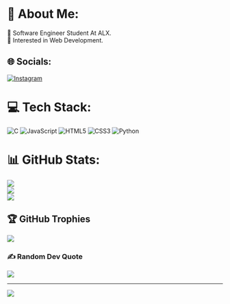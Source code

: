 # 💫 About Me:
🔭 Software Engineer Student At ALX.<br>🌱 Interested in Web Development.<br>


## 🌐 Socials:
[![Instagram](https://img.shields.io/badge/Instagram-%23E4405F.svg?logo=Instagram&logoColor=white)](https://instagram.com/walid.latif) 

# 💻 Tech Stack:
![C](https://img.shields.io/badge/c-%2300599C.svg?style=flat&logo=c&logoColor=white) ![JavaScript](https://img.shields.io/badge/javascript-%23323330.svg?style=flat&logo=javascript&logoColor=%23F7DF1E) ![HTML5](https://img.shields.io/badge/html5-%23E34F26.svg?style=flat&logo=html5&logoColor=white) ![CSS3](https://img.shields.io/badge/css3-%231572B6.svg?style=flat&logo=css3&logoColor=white) ![Python](https://img.shields.io/badge/python-3670A0?style=flat&logo=python&logoColor=ffdd54)
# 📊 GitHub Stats:
![](https://github-readme-stats.vercel.app/api?username=walidlatif&theme=default&hide_border=false&include_all_commits=true&count_private=true)<br/>
![](https://github-readme-streak-stats.herokuapp.com/?user=walidlatif&theme=default&hide_border=false)<br/>
![](https://github-readme-stats.vercel.app/api/top-langs/?username=walidlatif&theme=default&hide_border=false&include_all_commits=true&count_private=true&layout=compact)

## 🏆 GitHub Trophies
![](https://github-profile-trophy.vercel.app/?username=walidlatif&theme=chalk&no-frame=false&no-bg=true&margin-w=4)

### ✍️ Random Dev Quote
![](https://quotes-github-readme.vercel.app/api?type=horizontal&theme=light)

---
[![](https://visitcount.itsvg.in/api?id=walidlatif&icon=1&color=12)](https://visitcount.itsvg.in)

<!-- Proudly created with GPRM ( https://gprm.itsvg.in ) -->

